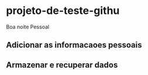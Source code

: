 # projeto-de-teste-githu

Boa noite Pessoal

 ## Adicionar as informacaoes pessoais

 ## Armazenar e recuperar dados
